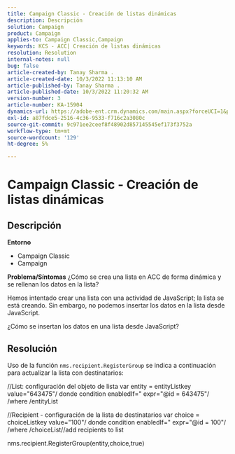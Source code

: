 ```yaml
---
title: Campaign Classic - Creación de listas dinámicas
description: Descripción
solution: Campaign
product: Campaign
applies-to: Campaign Classic,Campaign
keywords: KCS - ACC| Creación de listas dinámicas
resolution: Resolution
internal-notes: null
bug: false
article-created-by: Tanay Sharma .
article-created-date: 10/3/2022 11:13:10 AM
article-published-by: Tanay Sharma .
article-published-date: 10/3/2022 11:20:32 AM
version-number: 3
article-number: KA-15904
dynamics-url: https://adobe-ent.crm.dynamics.com/main.aspx?forceUCI=1&pagetype=entityrecord&etn=knowledgearticle&id=06e6a659-0c43-ed11-bba2-0022480868ff
exl-id: a87fdce5-2516-4c36-9533-f716c2a3080c
source-git-commit: 9c971ee2ceef8f48902d857145545ef173f3752a
workflow-type: tm+mt
source-wordcount: '129'
ht-degree: 5%

---
```


# Campaign Classic - Creación de listas dinámicas

## Descripción

<b>Entorno</b>
- Campaign Classic
- Campaign



<b>Problema/Síntomas</b>
¿Cómo se crea una lista en ACC de forma dinámica y se rellenan los datos en la lista?

Hemos intentado crear una lista con una actividad de JavaScript; la lista se está creando. Sin embargo, no podemos insertar los datos en la lista desde JavaScript.

¿Cómo se insertan los datos en una lista desde JavaScript?


## Resolución


Uso de la función `nms.recipient.RegisterGroup` se indica a continuación para actualizar la lista con destinatarios:



//List: configuración del objeto de lista var entity = entityListkey value=&quot;643475&quot;/ donde condition enabledIf=&quot; expr=&quot;@id = 643475&quot;/ /where /entityList



//Recipient - configuración de la lista de destinatarios var choice = choiceListkey value=&quot;100&quot;/ donde condition enabledIf=&quot; expr=&quot;@id = 100&quot;/ /where /choiceList//add recipients to list

nms.recipient.RegisterGroup(entity,choice,true)
